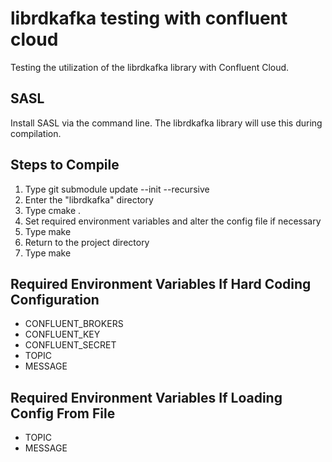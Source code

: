 # librdkafka testing with confluent cloud
Testing the utilization of the librdkafka library with Confluent Cloud.

## SASL
Install SASL via the command line. The librdkafka library will use this during compilation.

## Steps to Compile
1) Type git submodule update --init --recursive
2) Enter the "librdkafka" directory
3) Type cmake .
4) Set required environment variables and alter the config file if necessary
5) Type make
6) Return to the project directory
7) Type make

## Required Environment Variables If Hard Coding Configuration
- CONFLUENT_BROKERS
- CONFLUENT_KEY
- CONFLUENT_SECRET
- TOPIC
- MESSAGE

## Required Environment Variables If Loading Config From File
- TOPIC
- MESSAGE
